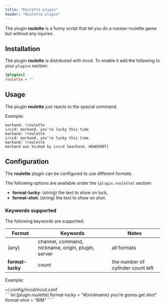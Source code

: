 ```yaml
---
title: "Roulette plugin"
header: "Roulette plugin"
---
```


The plugin **roulette** is a funny script that let you do a russian roulette game but without any injuries.

## Installation

The plugin **roulette** is distributed with irccd. To enable it add the following to your `plugins` section:

````ini
[plugins]
roulette = ""
````

## Usage

The plugin **roulette** just reacts to the special command.

Example:

````nohighlight
markand: !roulette
irccd: markand, you're lucky this time
markand: !roulette
irccd: markand, you're lucky this time
markand: !roulette
markand was kicked by irccd [markand, HEADSHOT]
````

## Configuration

The **roulette** plugin can be configured to use different formats.

The following options are available under the `[plugin.roulette]` section:

  - **format-lucky**: (string) the text to show on luck,
  - **format-shot**: (string) the text to show on shot.

### Keywords supported

The following keywords are supported:

| Format           | Keywords                                           | Notes                             |
|------------------|----------------------------------------------------|-----------------------------------|
| (any)            | channel, command, nickname, origin, plugin, server | all formats                       |
| **format-lucky** | count                                              | the number of cylinder count left |

Example:

<div class="panel panel-info">
 <div class="panel-heading">~/.config/irccd/irccd.conf</div>
 <div class="panel-body">
````ini
[plugin.roulette]
format-lucky = "#{nickname} you're gonna get shot"
format-shot = "BIM"
````
 </div>
</div>

